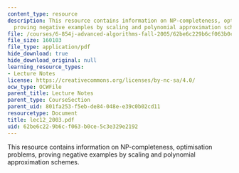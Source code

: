 ```yaml
---
content_type: resource
description: This resource contains information on NP-completeness, optimisation problems,
  proving negative examples by scaling and polynomial approximation schemes.
file: /courses/6-854j-advanced-algorithms-fall-2005/62be6c229b6cf063b0ce5c3e329e2192_lec12_2003.pdf
file_size: 160103
file_type: application/pdf
hide_download: true
hide_download_original: null
learning_resource_types:
- Lecture Notes
license: https://creativecommons.org/licenses/by-nc-sa/4.0/
ocw_type: OCWFile
parent_title: Lecture Notes
parent_type: CourseSection
parent_uid: 801fa253-f5eb-de84-048e-e39c0b02cd11
resourcetype: Document
title: lec12_2003.pdf
uid: 62be6c22-9b6c-f063-b0ce-5c3e329e2192
---
```

This resource contains information on NP-completeness, optimisation problems, proving negative examples by scaling and polynomial approximation schemes.